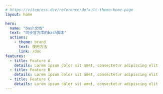 ```yaml
---
# https://vitepress.dev/reference/default-theme-home-page
layout: home

hero:
  name: "bash文档"
  text: "同步官方库的bash脚本"
  actions:
    - theme: brand
      text: 使用方法
      link: /doc
features:
  - title: Feature A
    details: Lorem ipsum dolor sit amet, consectetur adipiscing elit
  - title: Feature B
    details: Lorem ipsum dolor sit amet, consectetur adipiscing elit
  - title: Feature C
    details: Lorem ipsum dolor sit amet, consectetur adipiscing elit
---
```


